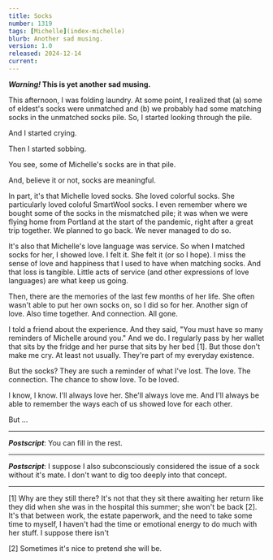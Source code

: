 ```yaml
---
title: Socks
number: 1319
tags: [Michelle](index-michelle)
blurb: Another sad musing.
version: 1.0
released: 2024-12-14
current: 
---
```

**_Warning!_ This is yet another sad musing.**

This afternoon, I was folding laundry. At some point, I realized that (a) some of eldest's socks were unmatched and (b) we probably had some matching socks in the unmatched socks pile. So, I started looking through the pile.

And I started crying.

Then I started sobbing.

You see, some of Michelle's socks are in that pile.

And, believe it or not, socks are meaningful.

In part, it's that Michelle loved socks. She loved colorful socks. She particularly loved coloful SmartWool socks. I even remember where we bought some of the socks in the mismatched pile; it was when we were flying home from Portland at the start of the pandemic, right after a great trip together. We planned to go back. We never managed to do so.

It's also that Michelle's love language was service. So when I matched socks for her, I showed love. I felt it. She felt it (or so I hope). I miss the sense of love and happiness that I used to have when matching socks. And that loss is tangible. Little acts of service (and other expressions of love languages) are what keep us going.

Then, there are the memories of the last few months of her life. She often wasn't able to put her own socks on, so I did so for her. Another sign of love. Also time together. And connection. All gone.

I told a friend about the experience. And they said, "You must have so many reminders of Michelle around you." And we do. I regularly pass by her wallet that sits by the fridge and her purse that sits by her bed [1]. But those don't make me cry. At least not usually. They're part of my everyday existence.

But the socks? They are such a reminder of what I've lost. The love. The connection. The chance to show love. To be loved.

I know, I know. I'll always love her. She'll always love me. And I'll always be able to remember the ways each of us showed love for each other.

But ...

---

**_Postscript_**: You can fill in the rest.

---

**_Postscript_**: I suppose I also subconsciously considered the issue of a sock without it's mate. I don't want to dig too deeply into that concept.

---

[1] Why are they still there? It's not that they sit there awaiting her return like they did when she was in the hospital this summer; she won't be back [2]. It's that between work, the estate paperwork, and the need to take some time to myself, I haven't had the time or emotional energy to do much with her stuff. I suppose there isn't

[2] Sometimes it's nice to pretend she will be.
